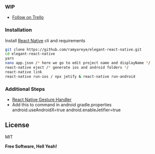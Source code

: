 ### WIP
  - [Follow on Trello]

### Installation

Install [React Native] cli and requirements

```sh
git clone https://github.com/ramyareye/elegant-react-native.git
cd elegant-react-native
yarn
nano app.json /* here we go to edit project name and displayName */
react-native eject /* generate ios and android folders */
react-native link
react-native run-ios / npx jetify & react-native run-android
```

### Additional Steps
  - [React Native Gesture Handler]
  - Add this to command in android gradle.properties
    android.useAndroidX=true
    android.enableJetifier=true


License
----

MIT


**Free Software, Hell Yeah!**

   [React Native]: <https://facebook.github.io/react-native/docs/getting-started>
   [React Native Gesture Handler]: <https://kmagiera.github.io/react-native-gesture-handler/docs/getting-started.html>
   [Follow on Trello]: <https://trello.com/b/51mP8jB1/elegant-react-native>
   [todo]: <# Elegant React Native>
